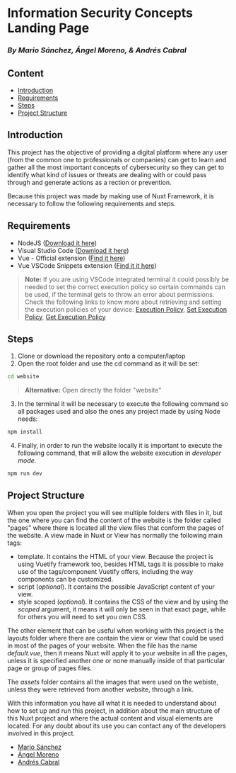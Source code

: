 # **Information Security Concepts Landing Page**
### *By Mario Sánchez, Ángel Moreno, & Andrés Cabral*

## **Content**
- [Introduction](#intorduction)
- [Requirements](#requirements)
- [Steps](#steps)
- [Project Structure](#project-structure)

## **Introduction**
This project has the objective of providing a digital platform where any user (from the common one to professionals or companies) can get to learn and gather all the most important concepts of cybersecurity so they can get to identify what kind of issues or threats are dealing with or could pass through and generate actions as a rection or prevention.

Because this project was made by making use of Nuxt Framework, it is necessary to follow the following requirements and steps.

## **Requirements**
- NodeJS ([Download it here](https://nodejs.org/en))
- Visual Studio Code ([Download it here](https://code.visualstudio.com/))
- Vue - Official extension ([Find it here](https://marketplace.visualstudio.com/items?itemName=Vue.volar))
- Vue VSCode Snippets extension ([Find it it here](https://marketplace.visualstudio.com/items?itemName=sdras.vue-vscode-snippets))

> **Note:** If you are using VSCode integrated terminal it could possibly be needed to set the correct execution policy so certain commands can be used, if the terminal gets to throw an error about permissions. Check the following links to know more about retrieving and setting the execution policies of your device: [Execution Policy](https://learn.microsoft.com/en-us/powershell/module/microsoft.powershell.core/about/about_execution_policies?view=powershell-7.4), [Set Execution Policy](https://learn.microsoft.com/es-es/powershell/module/microsoft.powershell.security/set-executionpolicy?view=powershell-7.4), [Get Execution Policy](https://learn.microsoft.com/en-us/powershell/module/microsoft.powershell.security/get-executionpolicy?view=powershell-7.4)

## **Steps**

1. Clone or download the repository onto a computer/laptop
2. Open the root folder and use the cd command as it will be set:

```bash
cd website
```

> **Alternative:** Open directly the folder "website"

3. In the terminal it will be necessary to execute the following command so all packages used and also the ones any project made by using Node needs:

```bash
npm install
```

4. Finally, in order to run the website locally it is important to execute the following command, that will allow the website execution in *developer mode*.

```bash
npm run dev
```

## **Project Structure**
When you open the project you will see multiple folders with files in it, but the one where you can find the content of the website is the folder called "pages" where there is located all the view files that conform the pages of the website. A view made in Nuxt or View has normally the following main tags:

- template. It contains the HTML of your view. Because the project is using Vuetify framework too, besides HTML tags it is possible to make use of the tags/component Vuetify offers, including the way components can be customized.
- script (*optional*). It contains the possible JavaScript content of your view.
- style scoped (*optional*).  It contains the CSS of the view and by using the *scoped* argument, it means it will only be seen in that exact page, while for others you will need to set you own CSS.

The other element that can be useful when working with this project is the layouts folder where there are contain the view or view that could be used in most of the pages of your website. When the file has the name *default.vue*, then it means Nuxt will apply it to your website in all the pages, unless it is specified another one or none manually inside of that particular page or group of pages files.

The *assets* folder contains all the images that were used on the webiste, unless they were retrieved from another website, through a link.


With this information you have all what it is needed to understand about how to set up and run this project, in addition about the main structure of this Nuxt project and where the actual content and visual elements are located. For any doubt about its use you can contact any of the developers involved in this project.

- [Mario Sánchez](https://github.com/MegaChestercat)
- [Ángel Moreno](https://github.com/Engel02)
- [Andrés Cabral](https://github.com/AndresCabralTB)




